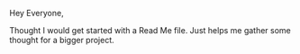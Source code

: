 Hey Everyone,

Thought I would get started with a Read Me file. Just helps me gather some thought for a bigger project.